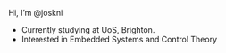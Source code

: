 Hi, I’m @joskni
- Currently studying at UoS, Brighton.
- Interested in Embedded Systems and Control Theory

<!---
joskni/joskni is a ✨ special ✨ repository because its `README.md` (this file) appears on your GitHub profile.
You can click the Preview link to take a look at your changes.
--->
